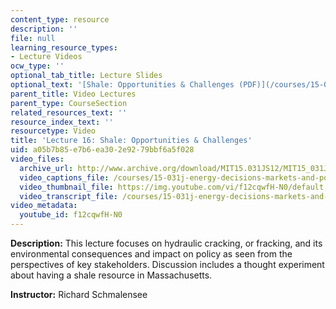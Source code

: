 ```yaml
---
content_type: resource
description: ''
file: null
learning_resource_types:
- Lecture Videos
ocw_type: ''
optional_tab_title: Lecture Slides
optional_text: '[Shale: Opportunities & Challenges (PDF)](/courses/15-031j-energy-decisions-markets-and-policies-spring-2012/resources/mit15_031js12_lec16)'
parent_title: Video Lectures
parent_type: CourseSection
related_resources_text: ''
resource_index_text: ''
resourcetype: Video
title: 'Lecture 16: Shale: Opportunities & Challenges'
uid: a05b7b85-e7b6-ea30-2e92-79bbf6a5f028
video_files:
  archive_url: http://www.archive.org/download/MIT15.031JS12/MIT15_031JS12_lec16_300k.mp4
  video_captions_file: /courses/15-031j-energy-decisions-markets-and-policies-spring-2012/e0765ea1f63951ed8fb3c4ceb3e8b8db_f12cqwfH-N0.vtt
  video_thumbnail_file: https://img.youtube.com/vi/f12cqwfH-N0/default.jpg
  video_transcript_file: /courses/15-031j-energy-decisions-markets-and-policies-spring-2012/bb28084e8f44b130002a19e20d56f392_f12cqwfH-N0.pdf
video_metadata:
  youtube_id: f12cqwfH-N0
---
```


**Description:** This lecture focuses on hydraulic cracking, or fracking, and its environmental consequences and impact on policy as seen from the perspectives of key stakeholders. Discussion includes a thought experiment about having a shale resource in Massachusetts.

**Instructor:** Richard Schmalensee